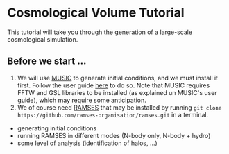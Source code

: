 # Cosmological Volume Tutorial

This tutorial will take you through the generation of a large-scale
cosmological simulation.

## Before we start ... 
1. We will use [MUSIC](https://www-n.oca.eu/ohahn/MUSIC/) to generate initial conditions, and we must install it first. Follow the user guide [here](https://bitbucket.org/ohahn/music/downloads/MUSIC_Users_Guide.pdf) to do so. Note that MUSIC requires FFTW and GSL libraries to be installed (as explained un MUSIC's user guide), which may require some anticipation.
2. We of course need [RAMSES](https://github.com/ramses-organisation/ramses) that may be installed by running `git clone https://github.com/ramses-organisation/ramses.git` in a terminal.



- generating initial conditions
- running RAMSES in different modes (N-body only, N-body + hydro)
- some level of analysis (identification of halos, ...)

